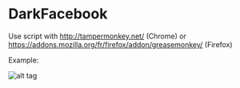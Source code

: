 # DarkFacebook

Use script with http://tampermonkey.net/ (Chrome) or https://addons.mozilla.org/fr/firefox/addon/greasemonkey/ (Firefox) 

Example:

![alt tag](http://upload.heberg.eu/previews/fab2f5c3be36899b9b182203794da2074f45461e/DEB8084E0E69EB208EC123325419C1093A42EF55_optimized.png)
